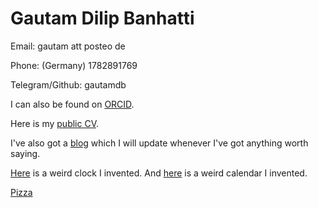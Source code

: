 # Gautam Dilip Banhatti

Email: gautam att posteo de

Phone: (Germany) 1782891769

Telegram/Github: gautamdb

I can also be found on [ORCID](https://orcid.org/0000-0002-8668-310X).

Here is my [public CV](docs/publicCV.pdf).

I've also got a [blog](blog) which I will update whenever I've got anything worth saying.

[Here](timekeeping/watchface.html) is a weird clock I invented. And [here](timekeeping/Kalender-Jahr-3.pdf) is a weird calendar I invented.

[Pizza](images/pizza.png)
